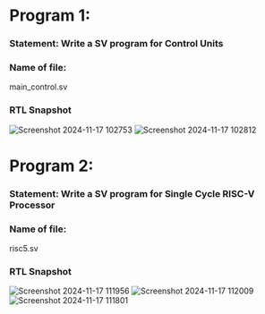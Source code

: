 # Program 1: 
### Statement: Write a SV program for Control Units

### Name of file:
main_control.sv

### RTL Snapshot
![Screenshot 2024-11-17 102753](https://github.com/user-attachments/assets/cd900aa2-23ac-4b02-8c14-5d8f3128788d)
![Screenshot 2024-11-17 102812](https://github.com/user-attachments/assets/140284f9-e69c-411c-a69a-db95bfc45770)


# Program 2: 
### Statement: Write a SV program for Single Cycle RISC-V Processor

### Name of file:
risc5.sv

### RTL Snapshot
![Screenshot 2024-11-17 111956](https://github.com/user-attachments/assets/361417b2-566c-4016-8d94-9e7f7cfd322e)
![Screenshot 2024-11-17 112009](https://github.com/user-attachments/assets/6e6974dc-dc5d-4fbd-ad47-de2a5517e9ba)
![Screenshot 2024-11-17 111801](https://github.com/user-attachments/assets/71ca7cd7-64f9-4f48-8aeb-816123ee6938)
